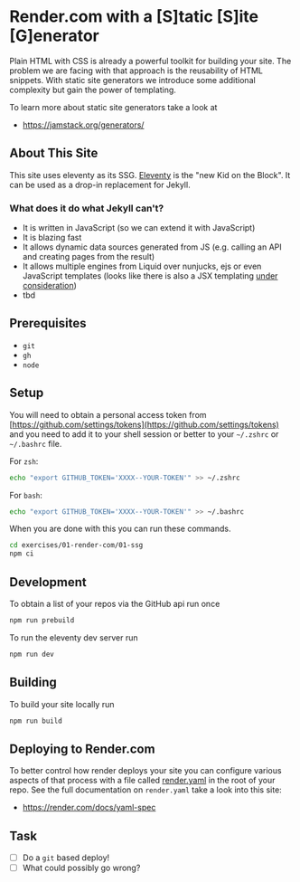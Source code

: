 # Render.com with a [S]tatic [S]ite [G]enerator 

Plain HTML with CSS is already a powerful toolkit for building your site. The problem we are facing with that approach is the reusability of HTML snippets. With static site generators we introduce some additional complexity but gain the power of templating.

To learn more about static site generators take a look at

- https://jamstack.org/generators/

## About This Site

This site uses eleventy as its SSG. [Eleventy](https://www.11ty.dev/) is the "new Kid on the Block". It can be used as a drop-in replacement for Jekyll. 

### What does it do what Jekyll can't?

- It is written in JavaScript (so we can extend it with JavaScript)
- It is blazing fast
- It allows dynamic data sources generated from JS (e.g. calling an API and creating pages from the result)
- It allows multiple engines from Liquid over nunjucks, ejs or even JavaScript templates (looks like there is also a JSX templating [under consideration](https://github.com/11ty/eleventy/issues/235))
- tbd



## Prerequisites

- `git`
- `gh`
- `node`


## Setup

You will need to obtain a personal access token from [https://github.com/settings/tokens](https://github.com/settings/tokens) and you need to add it to your shell session or better to your `~/.zshrc` or `~/.bashrc` file.

For `zsh`:

```bash
echo "export GITHUB_TOKEN='XXXX--YOUR-TOKEN'" >> ~/.zshrc
```

For `bash`:

```bash
echo "export GITHUB_TOKEN='XXXX--YOUR-TOKEN'" >> ~/.bashrc
```

When you are done with this you can run these commands.

```bash
cd exercises/01-render-com/01-ssg
npm ci
```



## Development

To obtain a list of your repos via the GitHub api run once

```bash
npm run prebuild
```

To run the eleventy dev server run 

```bash
npm run dev
```

## Building

To build your site locally run 

```bash
npm run build
```

## Deploying to Render.com

To better control how render deploys your site you can configure various aspects of that process with a file called [render.yaml](./render.yaml) in the root of your repo. See the full documentation on `render.yaml` take a look into this site: 

- https://render.com/docs/yaml-spec


## Task

- [ ] Do a `git` based deploy!
- [ ] What could possibly go wrong?
